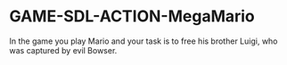 # GAME-SDL-ACTION-MegaMario
In the game you play Mario and your task is to free his brother Luigi, who was captured by evil Bowser.
